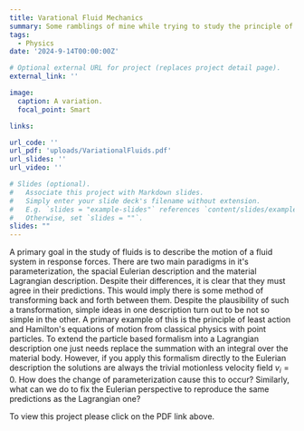```yaml
---
title: Varational Fluid Mechanics
summary: Some ramblings of mine while trying to study the principle of least action in terms of fluid mechanics.
tags:
  - Physics
date: '2024-9-14T00:00:00Z'

# Optional external URL for project (replaces project detail page).
external_link: ''

image:
  caption: A variation.
  focal_point: Smart

links:

url_code: ''
url_pdf: 'uploads/VariationalFluids.pdf'
url_slides: ''
url_video: ''

# Slides (optional).
#   Associate this project with Markdown slides.
#   Simply enter your slide deck's filename without extension.
#   E.g. `slides = "example-slides"` references `content/slides/example-slides.md`.
#   Otherwise, set `slides = ""`.
slides: ""
---
```


A primary goal in the study of fluids is to describe the motion of a fluid system in response forces. There are two main paradigms in it's parameterization, the spacial Eulerian description and the material Lagrangian description. Despite their differences, it is clear that they must agree in their predictions. This would imply there is some method of transforming back and forth between them. Despite the plausibility of such a transformation, simple ideas in one description turn out to be not so simple in the other. A primary example of this is the principle of least action and Hamilton's equations of motion from classical physics with point particles. To extend the particle based formalism into a Lagrangian description one just needs replace the summation with an integral over the material body. However, if you apply this formalism directly to the Eulerian description the solutions are always the trivial motionless velocity field $v_i = 0$. How does the change of parameterization cause this to occur? Similarly, what can we do to fix the Eulerian perspective to reproduce the same predictions as the Lagrangian one?

To view this project please click on the PDF link above. 
